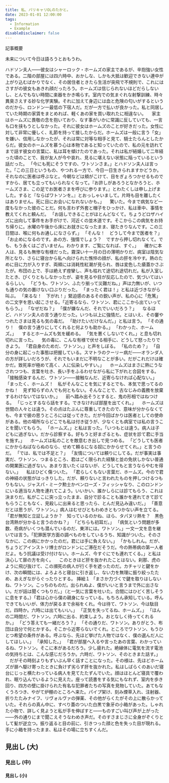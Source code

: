 ```yaml
---
title: 私、バリキャリOLのたかと。
date: 2023-01-01 12:00:00
tags:
  - Information
  - Example
disableDisclaimer: false
---
```


記事概要

<!-- more -->

未来について今日は語ろうとおもうわ。

ハドソン夫人――彼女はシャーロック・ホームズの家主であるが、辛抱強い女性である。二階の部屋には四六時中、おかしな、しかも大抵は歓迎できない連中が上がり込むばかりでなく、その居住者ときたら生活が突飛で不規則で、これにはさすがの彼女もあきれ顔だったろう。ホームズは信じられないほどだらしないし、とんでもない時間に楽器をかき鳴らす。室内での気まぐれな射撃訓練、時々異臭さえする妙な化学実験。それに加えて身辺には血と危険の匂いがするというのだから、ロンドン一最低の下宿人だ。だが一方で払いが良かった。私と同居していた時期の家賃をまとめれば、軽くあの家を買い取れたに相違ない。
　家主はホームズに畏敬の念を抱いており、なす事がいかに常識に反していても、一言も口を挟もうとしなかった。それに彼女はホームズのことが好きだった。女性に対して非常に優しく、礼節を持って接したからだ。ホームズは一般に言う「女」を嫌い、信用しなかったが、それは常に対等な相手と見て、騎士たらんとしたからだ。彼女のホームズを慕う心は本物であると知っていたので、私の元を訪れてまで話す彼女の言葉に、私は耳を傾けたのであった。それは私が結婚して二年経った頃のことで、我が友人が今や哀れ、見るに堪えない状態に陥っているという話だった。
「今にも死にそうですの、ワトソンさま。」とハドソン夫人は言った。「この三日というもの、やつれる一方で、今日一日生きられますかどうか。それなのに医者は呼ぶなと。今朝などは頬がこけて、目をぎょろつかせるものですから、居ても立ってもいられなくなって。『お許しがあろうとなかろうと、ホームズさま、この足でお医者さまを呼びに参ります。』とわたくしは申し上げました。すると『ならばワトソンを。』とおっしゃいまして。片時も目を離したくはありません。死に目にお会いになれないかも。」
　驚いた。今まで病気など一度もなかった彼のことだ。何も言わず外套と帽子をひっかけ、私は車中、事情を教えてくれと頼んだ。
「お話しできることがほとんどなくて。ちょうどロザハイズに出向して事件をお手がけで、河近くの並木道です。そこからこの病気をお持ち帰りに。水曜の午後から床にお就きになったまま、寝たきりなんです。この三日間は、喉に何もお通しになさらず。」
「そんな！　どうして今まで医者を？」
「お止めになるのです。あの方、強情でしょう？　ですから押し切れなくて。でも、もう永くはございません。わかります、ご覧になれば、すぐ。」
　確かに本人は、見るも無惨な有様だった。霧深い十一月の日の薄明かりだ、病室は陰気な所となり、さらに寝台から私へ向けられた憔悴の顔が、私の肝を冷やす。熱のために目に力が入りすぎ、両頬には消耗性紅潮が見られ、唇は変色した瘡蓋かさぶたが。布団の上で、手は絶えず痙攣し、声も枯れて途切れ途切れだ。私が入室したとき、ぴくりともしなかったが、姿を見るや目が反応したので、気づいてはいるらしい。
「どうも、ワトソン、ふたり揃って災難だね。」声は力無いが、いつも通りの気の置けない口ぶりだった。
「まったく君は！」と私は近づきながら叫ぶ。
「来るな！　下がれ！」緊迫感のあるその鋭い声が、私の心に「危篤」の二文字を思い起こさせる。「近寄るなら、ワトソン、君にここから出ていってもらう。」
「なぜだね？」
「僕が嫌なんだ、それでいいだろう？」
　なるほど、ハドソン夫人の言う通りだった。いつも以上に強情だ。とはいえ、その窶やつれたさまは見るも気の毒だ。
「助けたいだけなんだ。」と私は言う。
「その通り！　僕の言う通りにしてくれると何よりも助かる。」
「わかった、ホームズ。」
　するとホームズも気を緩める。
「気を悪くしないでくれ。」と息も切れ切れに言った。
　気の毒に、こんな有様で伏せる相手に、どうして怒ったりできよう。
「君自身のためだ、ワトソン。」と声をしぼる。
「私のため？」
「自分の身に起こった事態は把握している。スマトラのクーリー病だ――オランダ人の方が詳しいだろうが、それでもいまだに不明なことが多い。だがこれだけは確かだ。致死率が極めて高く、人に伝染しやすい。」
　ホームズはまさに熱にうなされつつも、言葉を吐き、長い手をふるわせながら私に下がれと合図をする。
「接触感染するんだ、ワトソン――接触なんだ、近寄らなければ心配ない。」
「まったく、ホームズ！　私がそんなことを気にするとでも、本気で思ってるのかね！　見ず知らずの人でも何ともない。そんなことで、古なじみの義務を放棄するわけないではないか。」
　前へ踏み出そうとすると、鬼の形相ではねつける。
「じっとするなら話をする。できなければ部屋を出てくれ。」
　ホームズは世間の人々とは違う。その点はたぶんに尊重してきたので、意味が分からなくても、今まで彼の思うところには従ってきた。だが今回ばかりは医者としての使命がある。他の場所ならどこでも私は付き従うが、少なくとも病室では私の言うことを聞いてもらう。
「ホームズ。」と私は言った。「いつもとは違う。病人は子どもに過ぎない。だから診察する。好もうと好まざるとも、症状を診て君に手当を施す。」
　ホームズは私のことを敵意むき出しで見つめる。
「どうしても医者にかからねばならぬのなら、せめて頼るになる奴にかからせてくれ。」と言うのだ。
「では、私では不足と？」
「友情については頼りにしてる。だが事実は事実だ、ワトソン、つまるところ、君はごく限られた経験と並の免状しかない普通の開業医に過ぎない。あまり言いたくはないが、どうしてもと言うならやむを得ない。」
　私はひどく傷ついた。
「君らしくもない言葉だ、ホームズ。今ので君の神経の状態がはっきりした。だが、頼りないと言われたものを押しつけるつもりもない。ジャスパ・ミーク勲士かペンローズ・フィッシャなり、このロンドンにいる適当な人物を連れてこよう。いいかい、誰かしらには診てもらう、これは決まりだ。私がここに突っ立ったまま、自分で診ることも誰かを連れてきて診てもらうこともなく、見殺しに出来ると思ったら、とんだ見込み違いだ。」
「善意だとは思うが、ワトソン。」病人はむせびともわめきともつかない声を立てる。「君が無知と立証しようか？　知っているのかね、ほら、タパヌリ熱を？　黒色台湾熱が分かると言うのかね？」
「どちらも初耳だ。」
「病気という問題が多数、奇病がいくつも潜んでいるのだ、東洋には。ワトソン。」一文一文を息を継いでは言う。「犯罪医学方面の調べものをしているうち、知識がついた。そのさなかに、この病にかかったのだ。君には手に負えない。」
「かもしれん。だが、ちょうどアインストリ博士がロンドンにご滞在だそうだ。今の熱帯病の第一人者だよ。もう抗議は受け付けない。ホームズ、今すぐにでも連れてくる。」と私は決心して扉の方を向く。
　このときほど肝を抜かれたことはない。刹那、虎のように飛び抜けて、この瀕死の病人が行く手を遮ったのだ。カチャリと鍵をかけ、次の瞬間には、よろよろと寝台に引き返し、ない力を無理に振り絞ったため、あえぎながらぐったりとする。
挿絵１
「まさか力づくで鍵を取りはしないね、ワトソン。こっちのものだ。出られぬよ、僕がいいと言うまで外に出さない。だが話は聞くつもりだ。」（と一気に言葉を吐いた。合間にはひどく苦しそうに息をする。）「君は心から僕の親身になっている。もちろん承知している。呼んできてもいいが、体力が戻るまで余裕をくれ。今は待て、ワトソン、今は駄目だ。四時か。六時には出てもいい。」
「正気を失ってるね、ホームズ。」
「ほんの二時間だ、ワトソン。六時に出る、約束しよう。おとなしく待ってくれるか。」
「どう答えても一緒だろう？」
「その通りだ、ワトソン。ありがとう、布団は自分で何とかする。そこから近寄らないでくれ。ところでワトソン、もうひとつ希望の条件がある。呼ぶなら、先ほど挙げた人物ではなく、僕の選んだ人にしてほしい。」
「承知した。」
「君が部屋へ入るや言ったあの言葉、わかっているね、ワトソン。そこに本があるだろう。少し疲れた。絶縁体に電気を流す電池の気持ちとは、こんな感じだろうか。六時だ、ワトソン、そのときまた話す。」
　だがその時刻よりもずいぶん早く話すことになった。その様は、先ほどホームズが扉へ駆け寄ったときに負けず劣らず肝を抜かれた。私はしばらくのあいだ寝台にじっと横たわっている病人を見てたたずんでいた。顔はほとんど寝具で覆われ、眠り込んでいるように見えた。座って読書をする気にもなれず、室内を歩き回り、四方の壁に掛けられた有名な犯罪者たちの写真を見物していた。あてもなくうろつき、やがて炉棚のところへ来た。パイプ架け、刻み煙草入れ、注射器、折りたたみナイフ、リヴォルヴァの弾薬、その他がらくたがその上に散らかっていた。それらの真ん中に、すべり蓋のついた白黒で象牙の小箱があった。しゃれた小物で、詳しく見ようと私が手を伸ばすと――ものすごい叫び声が上がった――外の通りにまで聞こえそうなわめき声だ。そのすさまじさに全身がぞくりとして髪が逆立つ。振り返ると目の前に、引きつった顔と色を失った目が現れる。手に小箱を持ったまま、私はその場に立ちすくんだ。

## 見出し (大)
### 見出し (中)
#### 見出し (小)
